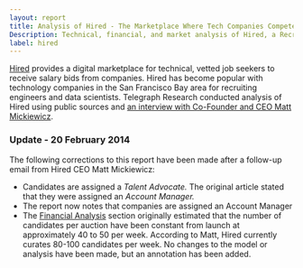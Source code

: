 ```yaml
---
layout: report
title: Analysis of Hired - The Marketplace Where Tech Companies Compete to Hire You 
Description: Technical, financial, and market analysis of Hired, a Recruiting Startup in San Francisco.
label: hired
---
```


[Hired](http://hired.com) provides a digital marketplace for technical, vetted job seekers to receive salary bids from companies. Hired has become popular with technology companies in the San Francisco Bay area for recruiting engineers and data scientists. Telegraph Research conducted analysis of Hired using public sources and [an interview with Co-Founder and CEO Matt Mickiewicz](/mickiewicz-interview/).

<div class="panel panel-info">
    <div class="panel-heading"><h3 class="panel-title no-margin">Update - 20 February 2014</h3></div>
    <div class="panel-body">
        <p>The following corrections to this report have been made after a follow-up email from Hired CEO Matt Mickiewicz:</p>
        <p>
        <ul>
            <li> Candidates are assigned a <em>Talent Advocate.</em> The original article stated that they were assigned an <em>Account Manager.</em></li>
            <li> The report now notes that companies are assigned an Account Manager</li>
            <li>The <a href="#growth" class="to-growth">Financial Analysis</a> section originally estimated that the number of candidates per auction have been constant from launch at approximately 40 to 50 per week. According to Matt, Hired currently curates 80-100 candidates per week. No changes to the model or analysis have been made, but an annotation has been added.</li>
        </ul>
        </p>
    </div>
</div>


